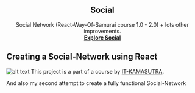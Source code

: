 <p align="center">
  <a href="https://andrian-kars.github.io/social/>
    <img src="https://github.com/andrian-kars/social/blob/main/public/images/logo.png?raw=true" alt="Social logo" width="200" height="165">
  </a>
</p>
<h2 align="center">Social</h2>

<p align="center">
  Social Network (React-Way-Of-Samurai course 1.0 - 2.0) + lots other improvements.
  <br>
  <a href="https://andrian-kars.github.io/social/"><strong>Explore Social</strong></a>
</p>

## Creating a Social-Network using React
![alt text](https://github.com/[username]/[reponame]/blob/[branch]/image.jpg?raw=true)
This project is a part of a course by [IT-KAMASUTRA](https://it-kamasutra.com/).

And also my second attempt to create a fully functional Social-Network
